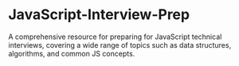 # JavaScript-Interview-Prep
A comprehensive resource for preparing for JavaScript technical interviews, covering a wide range of topics such as data structures, algorithms, and common JS concepts. 

